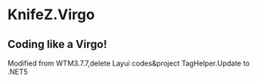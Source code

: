 # KnifeZ.Virgo

## Coding like a Virgo!

Modified from WTM3.7.7,delete Layui codes&amp;project TagHelper.Update to .NET5
